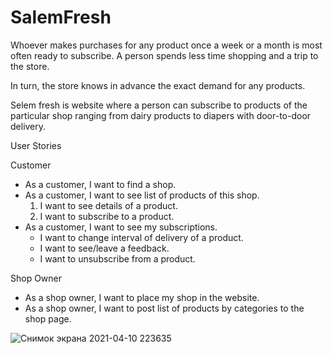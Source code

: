 # SalemFresh

Whoever makes purchases for any product once a week or a month is most often ready to subscribe. A person spends less time shopping and a trip to the store.

In turn, the store knows in advance the exact demand for any products.

Selem fresh is website where a person can subscribe to products of the particular shop ranging from dairy products to diapers with door-to-door delivery.


User Stories

Customer
- As a customer, I want to find a shop.
- As a customer, I want to see list of products of this shop.
   1. I want to see details of a product.
   2. I want to subscribe to a product.
- As a customer, I want to see my subscriptions.
   - I want to change interval of delivery of a product.
   - I want to see/leave a feedback.
   - I want to unsubscribe from a product.
  
Shop Owner
- As a shop owner, I want to place my shop in the website.
- As a shop owner, I want to post list of products by categories to the shop page.



![Снимок экрана 2021-04-10 223635](https://user-images.githubusercontent.com/45491587/114277489-3eb2da00-9a4d-11eb-920f-9716bb422af7.png)
